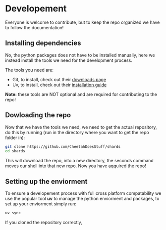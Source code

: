 # Developement

Everyone is welcome to contribute, but to keep the repo organized we have to follow the documentation!

## Installing dependencies

No, the python packages does not have to be installed manually, here we instead install the tools we need for the development process.

The tools you need are:
* Git, to install, check out their [downloads page](https://git-scm.com/downloads)
* Uv, to install, check out their [installation guide](https://docs.astral.sh/uv/getting-started/installation/)

**Note:** these tools are NOT optional and are required for contributing to the repo!

## Dowloading the repo

Now that we have the tools we need, we need to get the actual repository, do this by running (run in the directory where you want to get the repo folder in):

```sh
git clone https://github.com/CheetahDoesStuff/shards
cd shards
```

This will download the repo, into a new directory, the seconds command moves our shell into that new repo. Now you have aqquired the repo!

## Setting up the enviorment

To ensure a developement process with full cross platform compatability we use the popular tool **uv** to manage the python enviorment and packages, to set up your enviorment simply run:

```sh
uv sync
```

If you cloned the repository correctly, 